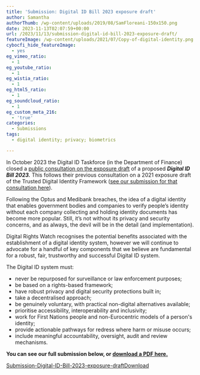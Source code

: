 ```yaml
---
title: 'Submission: Digital ID Bill 2023 exposure draft'
author: Samantha
authorThumb: /wp-content/uploads/2019/08/SamFloreani-150x150.png
date: 2023-11-13T02:07:59+00:00
url: /2023/11/13/submission-digital-id-bill-2023-exposure-draft/
featureImage: /wp-content/uploads/2021/07/Copy-of-digital-identity.png
cybocfi_hide_featureImage:
  - yes
eg_vimeo_ratio:
  - 1
eg_youtube_ratio:
  - 1
eg_wistia_ratio:
  - 1
eg_html5_ratio:
  - 1
eg_soundcloud_ratio:
  - 1
eg_custom_meta_216:
  - 'true'
categories:
  - Submissions
tags:
  - digital identity; privacy; biometrics

---
```

In October 2023 the Digital ID Taskforce (in the Department of Finance) closed a <span style="text-decoration: underline;"><a href="https://www.finance.gov.au/about-us/news/2023/digital-identity-bill-2023-consultation" target="_blank" rel="noreferrer noopener">public consultation on the exposure draft</a></span> of a proposed **_Digital ID Bill 2023._** This follows their previous consultation on a 2021 exposure draft of the Trusted Digital Identity Framework (<span style="text-decoration: underline;"><a href="https://digitalrightswatch.org.au/2021/10/28/submission-digital-identity-exposure-draft/" target="_blank" rel="noreferrer noopener">see our submission for that consultation here</a></span>).

Following the Optus and Medibank breaches, the idea of a digital identity that enables government bodies and companies to verify people&#8217;s identity without each company collecting and holding identity documents has become more popular. Still, it&#8217;s not without its privacy and security concerns, and as always, the devil will be in the detail (and implementation).

Digital Rights Watch recognises the potential benefits associated with the establishment of a digital identity system, however we will continue to advocate for a handful of key components that we believe are fundamental for a robust, fair, trustworthy and successful Digital ID system.

The Digital ID system must:

  * never be repurposed for surveillance or law enforcement purposes;
  * be based on a rights-based framework;
  * have robust privacy and digital security protections built in;
  * take a decentralised approach;
  * be genuinely voluntary, with practical non-digital alternatives available;
  * prioritise accessibility, interoperability and inclusivity;
  * work for First Nations people and non-Eurocentric models of a person's identity;
  * provide actionable pathways for redress where harm or misuse occurs;
  * include meaningful accountability, oversight, audit and review mechanisms.

**You can see our full submission below, or <span style="text-decoration: underline;"><a href="/wp-content/uploads/2023/11/Submission-Digital-ID-Bill-2023-exposure-draft.pdf" target="_blank" rel="noreferrer noopener">download a PDF here.</a></span>**

<div data-wp-interactive="" class="wp-block-file">
  <a id="wp-block-file--media-93829f2e-cf85-47fd-b09b-bb0818547833" href="/wp-content/uploads/2023/11/Submission-Digital-ID-Bill-2023-exposure-draft.pdf">Submission-Digital-ID-Bill-2023-exposure-draft</a><a href="/wp-content/uploads/2023/11/Submission-Digital-ID-Bill-2023-exposure-draft.pdf" class="wp-block-file__button wp-element-button" download aria-describedby="wp-block-file--media-93829f2e-cf85-47fd-b09b-bb0818547833">Download</a>
</div>
